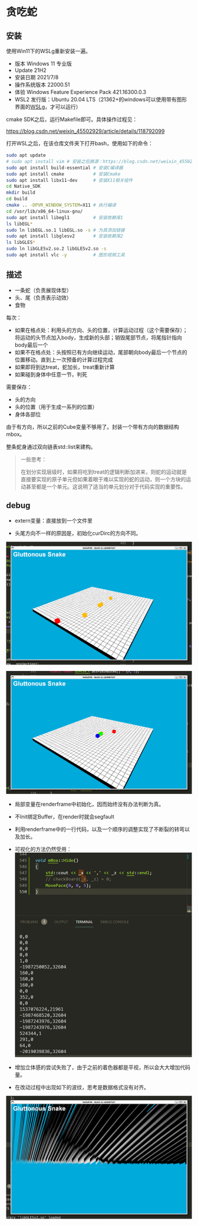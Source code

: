 # 贪吃蛇

## 安装

使用Win11下的WSLg重新安装一遍。

- 版本	Windows 11 专业版
- Update	21H2
- 安装日期	‎2021/‎7/‎8
- 操作系统版本	22000.51
- 体验	Windows Feature Experience Pack 421.16300.0.3
- WSL2 发行版：Ubuntu 20.04 LTS（21362+的windows可以使用带有图形界面的[WSLg](https://devblogs.microsoft.com/commandline/wslg-architecture/)，才可以运行）

cmake SDK之后，运行Makefile即可。具体操作过程见：

https://blog.csdn.net/weixin_45502929/article/details/118792099

打开WSL之后，在该仓库文件夹下打开bash，使用如下的命令：
```bash
sudo apt update
# sudo apt install vim # 安装之后换源：https://blog.csdn.net/weixin_45502929/article/details/118552726，只有四条可以手动更改
sudo apt install build-essential # 安装C编译器
sudo apt install cmake           # 安装Cmake
sudo apt install libx11-dev      # 安装X11相关组件
cd Native_SDK
mkdir build
cd build
cmake .. -DPVR_WINDOW_SYSTEM=X11 # 执行编译
cd /usr/lib/x86_64-linux-gnu/
sudo apt install libegl1         # 安装依赖库1
ls libEGL*
sudo ln libEGL.so.1 libEGL.so -s # 为其添加链接
sudo apt install libglesv2       # 安装依赖库2
ls libGLES*
sudo ln libGLESv2.so.2 libGLESv2.so -s
sudo apt install vlc -y          # 图形视频工具
```

## 描述

- 一条蛇（负责展现体型）
- 头、尾（负责表示动效）
- 食物

每次：

- 如果在格点处：利用头的方向、头的位置，计算运动过程（这个需要保存）；将运动的头节点加入body，生成新的头部；销毁尾部节点，将尾指针指向body最后一个
- 如果不在格点处：头按照已有方向继续运动，尾部朝向body最后一个节点的位置移动。直到上一次预备的计算过程完成
- 如果即将到达treat，蛇加长，treat重新计算
- 如果碰到身体中任意一节，判死



需要保存：

- 头的方向
- 头的位置（用于生成一系列的位置）
- 身体各部位



由于有方向，所以之前的Cube变量不够用了。封装一个带有方向的数据结构mbox。

整条蛇身通过双向链表std::list来建构。



>一些思考：
>
>在划分实现层级时，如果将吃到treat的逻辑判断加进来，则蛇的运动就是直接要实现的原子单元但如果着眼于难以实现的蛇的运动，则一个方块的运动甚至都是一个单元。这说明了适当的单元划分对于代码实现的重要性。







## debug

- extern变量：直接放到一个文件里

- 头尾方向不一样的原因是，初始化curDirc的方向不同。

![image-20210715164742876](assets/image-20210715164742876.png)

![image-20210715181756521](assets/image-20210715181756521.png)



- 局部变量在renderframe中初始化，因而始终没有办法判断为真。

- 不Init绑定Buffer，在render时就会segfault

- 利用renderframe中的一行代码，以及一个顺序的调整实现了不断裂的转弯以及加长。
- 可视化的方法仍然受用：![image-20210716002530175](assets/image-20210716002530175.png)

- 增加立体感的尝试失败了，由于之前的着色器都是平视，所以会大大增加代码量。
- 在改动过程中出现如下的波纹，思考是数据格式没有对齐。


![image-20210716094644117](assets/image-20210716094644117.png)


